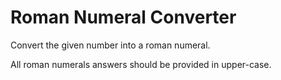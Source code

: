 # Roman Numeral Converter
Convert the given number into a roman numeral.

All roman numerals answers should be provided in upper-case.